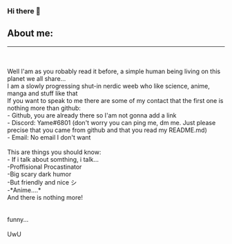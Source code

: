 ### Hi there 👋

<h2>About me:</h2>
<hr>
<br>
<br>Well I'am as you robably read it before, a simple human being living on this planet we all share...
<br>I am a slowly progressing shut-in nerdic weeb who like science, anime, manga and stuff like that
<br>If you want to speak to me there are some of my contact that the first one is nothing more than github:
<br>- Github, you are already there so I'am not gonna add a link
<br>- Discord: Yame#6801 (don't worry you can ping me, dm me. Just please precise that you came from github and that you read my README.md)
<br>- Email: No email I don't want
<br>
<br>This are things you should know:
<br>- If i talk about somthing, i talk...
<br>-Proffisional Procastinator
<br>-Big scary dark humor
<br>-But friendly and nice シ
<br>-*Anime....*
<br>And there is nothing more!
<br> 
<br>
<br>funny...
<br>
<br>UwU

